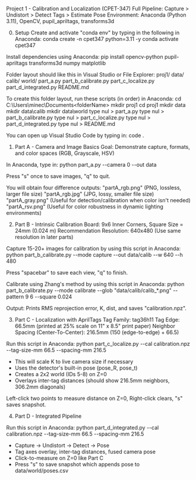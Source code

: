 Project 1 - Calibration and Localization (CPET-347)
Full Pipeline: Capture > Undistort > Detect Tags > Estimate Pose
Environment: Anaconda (Python 3.11), OpenCV, pupil_apriltags, transforms3d

0) Setup
Create and activate "conda env" by typing in the following in Anaconda:
conda create -n cpet347 python=3.11 -y
conda activate cpet347

Install dependencies using Anaconda:
pip install opencv-python pupil-apriltags transforms3d numpy matplotlib

Folder layout should like this in Visual Studio or File Explorer:
proj1/
    data/
        calib/
        world/
    part_a.py
    part_b_calibrate.py
    part_c_localize.py
    part_d_integrated.py
    README.md

To create this folder layout, run these scripts (in order) in Anaconda:
cd C:\Users\minec\Documents\<folderName>
mkdir proj1
cd proj1
mkdir data
mkdir data\calib
mkdir data\world
type nul > part_a.py
type nul > part_b_calibrate.py
type nul > part_c_localize.py
type nul > part_d_integrated.py
type nul > README.md

You can open up Visual Studio Code by typing in:
code .


1) Part A - Camera and Image Basics
Goal: Demonstrate capture, formats, and color spaces (RGB, Grayscale, HSV)

In Anaconda, type in:
python part_a.py --camera 0 --out data

Press "s" once to save images, "q" to quit.

You will obtain four difference outputs:
"partA_rgb.png" (PNG, lossless, larger file size)
"partA_rgb.jpg" (JPG, lossy, smaller file size)
"partA_gray.png" (Useful for detection/calibration when color isn't needed)
"partA_rsv.png" (Useful for color robustness in dynamic lighting environments)

2) Part B - Intrinsic Calibration
Board: 9x6 Inner Corners, Square Size = 24mm (0.024 m)
Recommendation Resolution: 640x480 (Use same resolution in later parts)

Capture 15-20+ images for calibration by using this script in Anaconda:
python part_b_calibrate.py --mode capture --out data/calib --w 640 --h 480

Press "spacebar" to save each view, "q" to finish.

Calibrate using Zhang's method by using this script in Anaconda:
python part_b_calibrate.py --mode calibrate --glob "data/calib/calib_*.png" --pattern 9 6 --square 0.024

Output: Prints RMS reprojection error, K, dist, and saves "calibration.npz".

3) Part C - Localization with AprilTags
Tag Family: tag36h11
Tag Edge: 66.5mm (printed at 25% scale on 11" x 8.5" print paper)
Neighbor Spacing (Center-To-Center): 216.5mm (150 (edge-to-edge) + 66.5)

Run this script in Anaconda:
python part_c_localize.py --cal calibration.npz --tag-size-mm 66.5 --spacing-mm 216.5

- This will scale K to live camera size if necessary
- Uses the detector's built-in pose (pose_R, pose_t)
- Creates a 2x2 world (IDs 5-8) on Z=0
- Overlays inter-tag distances (should show 216.5mm neighbors, 306.2mm diagonals)

Left-click two points to measure distance on Z=0, Right-click clears, "s" saves snapshot.

4) Part D - Integrated Pipeline

Run this script in Anaconda:
python part_d_integrated.py --cal calibration.npz --tag-size-mm 66.5 --spacing-mm 216.5

- Capture -> Undistort -> Detect -> Pose
- Tag axes overlay, inter-tag distances, fused camera pose
- Click-to-measure on Z=0 like Part C
- Press "s" to save snapshot which appends pose to data/world/poses.csv